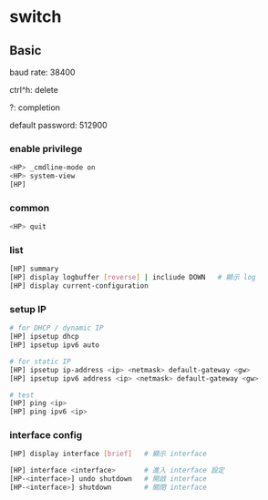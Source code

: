 # switch

## Basic

baud rate: 38400

ctrl^h: delete

?: completion

default password: 512900

### enable privilege

```bash
<HP> _cmdline-mode on
<HP> system-view
[HP]
```

### common

```bash
<HP> quit
```

### list

```bash
[HP] summary
[HP] display logbuffer [reverse] | incliude DOWN   # 顯示 log
[HP] display current-configuration
```

### setup IP

```bash
# for DHCP / dynamic IP
[HP] ipsetup dhcp
[HP] ipsetup ipv6 auto

# for static IP
[HP] ipsetup ip-address <ip> <netmask> default-gateway <gw>
[HP] ipsetup ipv6 address <ip> <netmask> default-gateway <gw>

# test
[HP] ping <ip>
[HP] ping ipv6 <ip>
```

### interface config

```bash
[HP] display interface [brief]   # 顯示 interface

[HP] interface <interface>       # 進入 interface 設定
[HP-<interface>] undo shutdown   # 開啟 interface
[HP-<interface>] shutdown        # 關閉 interface
```

